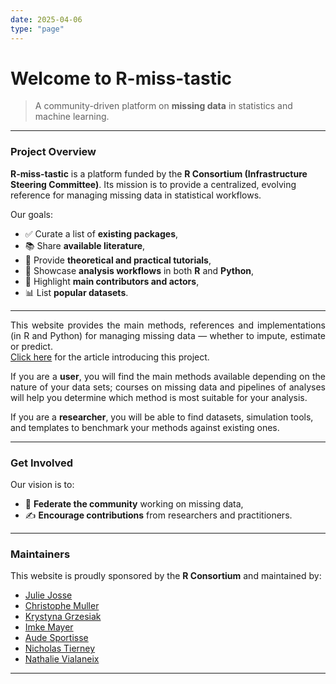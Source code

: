 ```yaml
---
date: 2025-04-06
type: "page"
---
```


# Welcome to R-miss-tastic

> A community-driven platform on **missing data** in statistics and machine learning.

---

### Project Overview

**R-miss-tastic** is a platform funded by the **R Consortium (Infrastructure Steering Committee)**. Its mission is to provide a centralized, evolving reference for managing missing data in statistical workflows.

Our goals:

- ✅ Curate a list of **existing packages**,
- 📚 Share **available literature**,
- 🧠 Provide **theoretical and practical tutorials**,
- 🔄 Showcase **analysis workflows** in both **R** and **Python**,
- 👥 Highlight **main contributors and actors**,
- 📊 List **popular datasets**.

---

<p align="justify">
This website provides the main methods, references and implementations (in R and Python) for managing missing data — whether to impute, estimate or predict.<br>
<a href="https://arxiv.org/abs/1908.04822" target="_blank">Click here</a> for the article introducing this project.
</p>

<!--more-->

<p align="justify">
If you are a <strong>user</strong>, you will find the main methods available depending on the nature of your data sets; courses on missing data and pipelines of analyses will help you determine which method is most suitable for your analysis.<br>

If you are a <strong>researcher</strong>, you will be able to find datasets, simulation tools, and templates to benchmark your methods against existing ones.
</p>

---

### Get Involved

Our vision is to:

- 🧩 **Federate the community** working on missing data,
- ✍️ **Encourage contributions** from researchers and practitioners.

---

### Maintainers

This website is proudly sponsored by the **R Consortium** and maintained by:

- [Julie Josse](http://juliejosse.com)
- [Christophe Muller](https://www.linkedin.com/in/christophe-muller/)
- [Krystyna Grzesiak](https://github.com/KrystynaGrzesiak)
- [Imke Mayer](https://www.imkemayer.com)
- [Aude Sportisse](https://audesportisse.github.io)
- [Nicholas Tierney](https://www.njtierney.com)
- [Nathalie Vialaneix](http://www.nathalievialaneix.eu)

---
